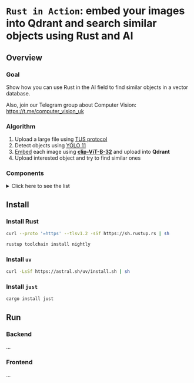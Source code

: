 # `Rust in Action`: embed your images into Qdrant and search similar objects using Rust and AI

## Overview

### Goal

Show how you can use Rust in the AI field to find similar objects in a vector database.

Also, join our Telegram group about Computer Vision: https://t.me/computer_vision_uk

### Algorithm

1. Upload a large file using [TUS protocol][4]
2. Detect objects using [YOLO 11][3]
3. [Embed][1] each image using [**clip-ViT-B-32**][2] and upload into **Qdrant**
4. Upload interested object and try to find similar ones

### Components

<details>
  <summary>Click here to see the list</summary>
  
  Backend:

    - https://github.com/s3rius/rustus
    - https://github.com/qdrant/qdrant
    - https://github.com/qdrant/rust-client
    - https://github.com/Anush008/fastembed-rs
    - https://github.com/egorsmkv/yolo-inference
    - https://github.com/svenstaro/miniserve

    Frontend:

    - https://github.com/gradio-app/gradio
    - https://github.com/qdrant/fastembed

    Devtools:

    - https://github.com/astral-sh/uv
    - https://github.com/astral-sh/ruff
    - https://github.com/casey/just
    - https://github.com/goreleaser/goreleaser
  
</details>

## Install

### Install Rust

```bash
curl --proto '=https' --tlsv1.2 -sSf https://sh.rustup.rs | sh

rustup toolchain install nightly
```

### Install `uv`

```bash
curl -LsSf https://astral.sh/uv/install.sh | sh
```

### Install `just`

```bash
cargo install just
```

## Run

### Backend

...

### Frontend

...


[1]: https://en.wikipedia.org/wiki/Word_embedding
[2]: https://huggingface.co/Qdrant/clip-ViT-B-32-vision
[3]: https://docs.ultralytics.com/models/yolo11/
[4]: https://tus.io/
